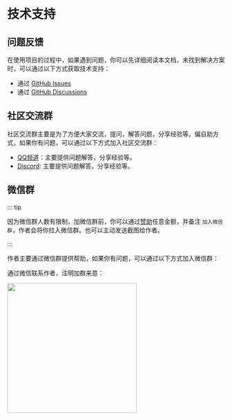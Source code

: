 # 技术支持

## 问题反馈

在使用项目的过程中，如果遇到问题，你可以先详细阅读本文档，未找到解决方案时，可以通过以下方式获取技术支持：

- 通过 [GitHub Issues](https://github.com/vbenjs/vue-vben-admin/issues)
- 通过 [GitHub Discussions](https://github.com/vbenjs/vue-vben-admin/discussions)

## 社区交流群

社区交流群主要是为了方便大家交流，提问，解答问题，分享经验等。偏自助方式，如果你有问题，可以通过以下方式加入社区交流群：

- [QQ频道](https://qun.qq.com/qqweb/qunpro/share?_wv=3&_wwv=128&appChannel=share&inviteCode=1Zp3KrdpaiB&jumpsource=shorturl#/pc)：主要提供问题解答，分享经验等。
- [Discord](https://discord.com/invite/VU62jTecad): 主要提供问题解答，分享经验等。

## 微信群

::: tip

因为微信群人数有限制，加微信群前，你可以通过[赞助](../sponsor/personal.md)任意金额，并备注 `加入微信群`，作者会将你拉入微信群。也可以主动发送截图给作者。

:::

作者主要通过微信群提供帮助，如果你有问题，可以通过以下方式加入微信群：

通过微信联系作者，注明加群来意：

 <img src="https://unpkg.com/@vbenjs/static-source@0.1.5/source/wechat.jpg" style="width: 300px;"/>
